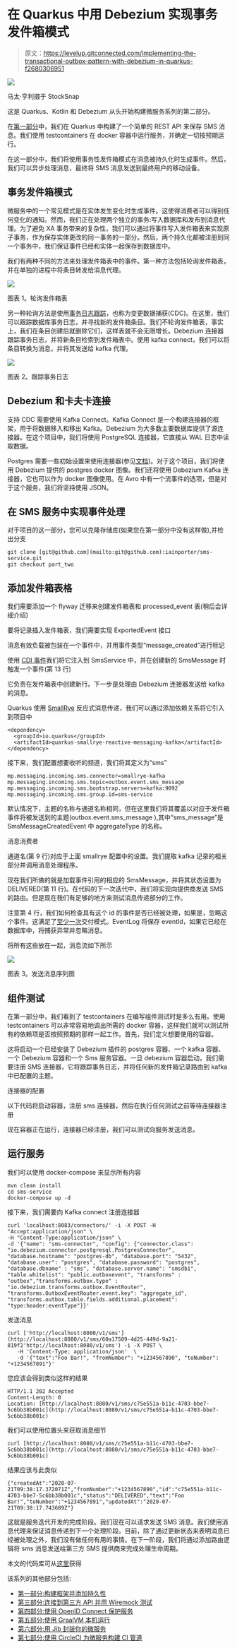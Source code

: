 # 在 Quarkus 中用 Debezium 实现事务发件箱模式

> 原文：<https://levelup.gitconnected.com/implementing-the-transactional-outbox-pattern-with-debezium-in-quarkus-f2680306951>

![](img/573783dca2f17327d39e2b9270e9fe2d.png)

马太·亨利摄于 StockSnap

这是 Quarkus、Kotlin 和 Debezium 从头开始构建微服务系列的第二部分。

在[第一部分](https://medium.com/@changeant/building-a-microservice-from-the-ground-up-with-quarkus-kotlin-and-debezium-83ae5c8a8bbc)中，我们在 Quarkus 中构建了一个简单的 REST API 来保存 SMS 消息。我们使用 testcontainers 在 docker 容器中运行服务，并确定一切按预期运行。

在这一部分中，我们将使用事务性发件箱模式在消息被持久化时生成事件。然后，我们可以异步处理消息，最终将 SMS 消息发送到最终用户的移动设备。

## 事务发件箱模式

微服务中的一个常见模式是在实体发生变化时生成事件。这使得消费者可以得到任何变化的通知。然而，我们正在处理两个独立的事务:写入数据库和发布到消息代理。为了避免 XA 事务带来的复杂性，我们可以通过将事件写入发件箱表来实现原子事务，作为保存实体更改的同一事务的一部分。然后，两个持久化都被注册到同一个事务中，我们保证事件已经和实体一起保存到数据库中。

我们有两种不同的方法来处理发件箱表中的事件。第一种方法包括轮询发件箱表，并在单独的进程中将条目转发给消息代理。

![](img/eb3acaa3daca76f105e74bb9242600ae.png)

图表 1。轮询发件箱表

另一种轮询方法是使用[事务日志跟踪](https://microservices.io/patterns/data/transaction-log-tailing.html)，也称为变更数据捕获(CDC)。在这里，我们可以跟踪数据库事务日志，并寻找新的发件箱条目。我们不轮询发件箱表，事实上，我们在条目创建后就删除它们，这样表就不会无限增长。Debezium 连接器跟踪事务日志，并将新条目检索到发件箱表中。使用 kafka connect，我们可以将条目转换为消息，并将其发送给 kafka 代理。

![](img/b66256da4701c9752d53b206f432688d.png)

图表 2。跟踪事务日志

## Debezium 和卡夫卡连接

支持 CDC 需要使用 Kafka Connect。Kafka Connect 是一个构建连接器的框架，用于将数据移入和移出 Kafka。Debezium 为大多数主要数据库提供了源连接器。在这个项目中，我们将使用 PostgreSQL 连接器，它直接从 WAL 日志中读取数据。

Postgres 需要一些初始设置来使用连接器(参见[文档](https://debezium.io/documentation/reference/1.2/connectors/postgresql.html))。对于这个项目，我们将使用 Debezium 提供的 postgres docker 图像。我们还将使用 Debezium Kafka 连接器，它也可以作为 docker 图像使用。在 Avro 中有一个流事件的选项，但是对于这个服务，我们将坚持使用 JSON。

## 在 SMS 服务中实现事件处理

对于项目的这一部分，您可以克隆存储库(如果您在第一部分中没有这样做),并检出分支

```
git clone [git@github.com](mailto:git@github.com):iainporter/sms-service.git
git checkout part_two
```

## 添加发件箱表格

我们需要添加一个 flyway 迁移来创建发件箱表和 processed_event 表(稍后会详细介绍)

要将记录插入发件箱表，我们需要实现 ExportedEvent 接口

消息有效负载被包装在一个事件中，并用事件类型“message_created”进行标记

使用 [CDI 事件](https://docs.jboss.org/weld/reference/latest/en-US/html/events.html)我们将它注入到 SmsService 中，并在创建新的 SmsMessage 时触发一个事件(第 13 行)

它负责在发件箱表中创建新行。下一步是处理由 Debezium 连接器发送给 kafka 的消息。

Quarkus 使用 [SmallRye](https://smallrye.io/smallrye-reactive-messaging/smallrye-reactive-messaging/2.2/index.html) 反应式消息传递，我们可以通过添加依赖关系将它引入到项目中

```
<dependency>
  <groupId>io.quarkus</groupId>
  <artifactId>quarkus-smallrye-reactive-messaging-kafka</artifactId>
</dependency>
```

接下来，我们配置想要收听的频道，我们将其定义为“sms”

```
mp.messaging.incoming.sms.connector=smallrye-kafka
mp.messaging.incoming.sms.topic=outbox.event.sms_message
mp.messaging.incoming.sms.bootstrap.servers=kafka:9092
mp.messaging.incoming.sms.group.id=sms-service
```

默认情况下，主题的名称与通道名称相同，但在这里我们将其覆盖以对应于发件箱事件将被发送到的主题(outbox.event.sms_message ),其中“sms_message”是 SmsMessageCreatedEvent 中 aggregateType 的名称。

消息消费者

通道名(第 9 行)对应于上面 smallrye 配置中的设置。我们提取 kafka 记录的相关部分并调用消息处理程序。

现在我们所做的就是加载事件引用的相应的 SmsMessage，并将其状态设置为 DELIVERED(第 11 行)。在代码的下一次迭代中，我们将实现向提供商发送 SMS 的路由。但是现在我们有足够的地方来测试消息传递部分的工作。

注意第 4 行，我们如何检查具有这个 id 的事件是否已经被处理，如果是，忽略这个事件。这满足了[至少一次](https://www.cloudcomputingpatterns.org/at_least_once_delivery/)交付模式。EventLog 将保存 eventId，如果它已经在数据库中，将捕获异常并忽略消息。

将所有这些放在一起，消息流如下所示

![](img/2636cc2f6e73974ce7b7c61563773dba.png)

图表 3。发送消息序列图

## 组件测试

在第一部分中，我们看到了 testcontainers 在编写组件测试时是多么有用。使用 testcontainers 可以非常容易地调出所需的 docker 容器，这样我们就可以测试所有的依赖项是否按照预期的那样一起工作。首先，我们定义想要使用的容器。

这将启动一个已经安装了 Debezium 插件的 postgres 容器、一个 kafka 容器、一个 Debezium 容器和一个 Sms 服务容器。一旦 debezium 容器启动，我们需要注册 SMS 连接器，它将跟踪事务日志，并将任何新的发件箱记录路由到 kafka 中已配置的主题。

连接器的配置

以下代码将启动容器，注册 sms 连接器，然后在执行任何测试之前等待连接器注册

现在容器正在运行，连接器已经注册，我们可以测试向服务发送消息。

## 运行服务

我们可以使用 docker-compose 来显示所有内容

```
mvn clean install
cd sms-service
docker-compose up -d
```

接下来，我们需要向 Kafka connect 注册连接器

```
curl 'localhost:8083/connectors/' -i -X POST -H "Accept:application/json" \
-H "Content-Type:application/json" \
-d '{"name": "sms-connector", "config": {"connector.class": "io.debezium.connector.postgresql.PostgresConnector", "database.hostname": "postgres-db", "database.port": "5432", "database.user": "postgres", "database.password": "postgres", "database.dbname" : "sms", "database.server.name": "smsdb1", "table.whitelist": "public.outboxevent", "transforms" : "outbox","transforms.outbox.type" : "io.debezium.transforms.outbox.EventRouter", "transforms.OutboxEventRouter.event.key": "aggregate_id", "transforms.outbox.table.fields.additional.placement": "type:header:eventType"}}'
```

发送消息

```
curl ['http://localhost:8080/v1/sms'](http://localhost:8080/v1/sms/60a17509-4d25-449d-9a21-819f2'http://localhost:8080/v1/sms') -i -X POST \
   -H 'Content-Type: application/json'  \
   -d '{"text":"Foo Bar!", "fromNumber": "+1234567890", "toNumber": "+1234567891"}'
```

您应该会得到类似这样的结果

```
HTTP/1.1 202 Accepted
Content-Length: 0
Location: [http://localhost:8080/v1/sms/c75e551a-b11c-4703-bbe7-5c6bb38b001c](http://localhost:8080/v1/sms/c75e551a-b11c-4703-bbe7-5c6bb38b001c)
```

我们可以使用位置头来获取消息细节

```
curl [http://localhost:8080/v1/sms/c75e551a-b11c-4703-bbe7-5c6bb38b001c](http://localhost:8080/v1/sms/c75e551a-b11c-4703-bbe7-5c6bb38b001c)
```

结果应该与此类似

```
{"createdAt":"2020-07-21T09:38:17.372071Z","fromNumber":"+1234567890","id":"c75e551a-b11c-4703-bbe7-5c6bb38b001c","status":"DELIVERED","text":"Foo Bar!","toNumber":"+1234567891","updatedAt":"2020-07-21T09:38:17.743689Z"}
```

这就是服务迭代开发的完成阶段。我们现在可以请求发送 SMS 消息。我们使用消息代理来保证消息传递到下一个处理阶段。目前，除了通过更新状态来表明消息已经被处理之外，我们没有做任何有用的事情。在下一阶段，我们将通过添加路由逻辑将 sms 消息发送给第三方 SMS 提供商来完成处理生命周期。

本文的代码库可从[这里](https://github.com/iainporter/sms-service/tree/part_two)获得

该系列的其他部分包括:

*   [第一部分:构建框架并添加持久性](/building-a-microservice-from-the-ground-up-with-quarkus-kotlin-and-debezium-83ae5c8a8bbc)
*   [第三部分:连接到第三方 API 并用 Wiremock 测试](/building-a-resilient-microservice-with-quarkus-and-wiremock-de59b2a4fac7)
*   [第四部分:使用 OpenID Connect 保护服务](/securing-a-microservice-in-quarkus-with-openid-connect-505204d1c9a9)
*   [第五部分:使用 GraalVM 本机运行](https://medium.com/@changeant/running-a-microservice-in-quarkus-on-graalvm-52d6b42a5840)
*   [第六部分:用 Jib 封装你的微服务](https://medium.com/@changeant/containerizing-your-microservice-in-quarkus-with-jib-fae0f62bd57e)
*   [第七部分:使用 CircleCI 为微服务构建 CI 管道](/building-a-ci-pipeline-for-a-microservice-in-quarkus-with-circleci-11e9b679423f)